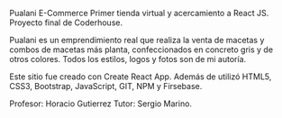 Pualani E-Commerce
Primer tienda virtual y acercamiento a React JS. Proyecto final de Coderhouse.

Pualani es un emprendimiento real que realiza la venta de macetas y combos de macetas más planta, confeccionados en concreto gris y de otros colores.
Todos los estilos, logos y fotos son de mi autoría.

Este sitio fue creado con Create React App. Además de utilizó HTML5, CSS3, Bootstrap, JavaScript, GIT, NPM y Firsebase.


Profesor: Horacio Gutierrez
Tutor: Sergio Marino.
